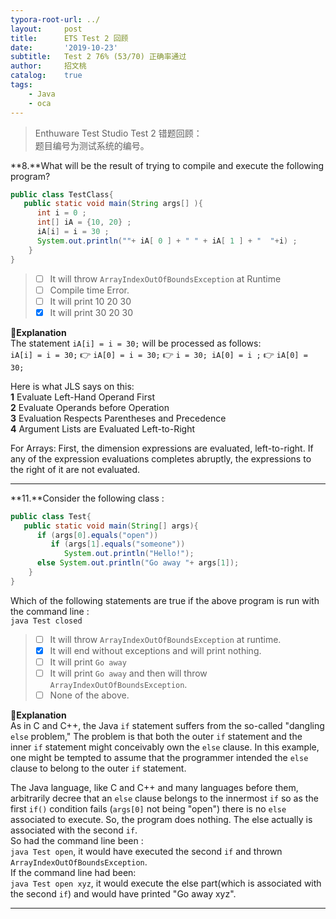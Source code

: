 ```yaml
---
typora-root-url: ../
layout:     post
title:      ETS Test 2 回顾
date:       '2019-10-23'
subtitle:   Test 2 76% (53/70) 正确率通过
author:     招文桃
catalog:    true
tags:
    - Java
    - oca
---
```


> Enthuware Test Studio Test 2 错题回顾：  
> 题目编号为测试系统的编号。  


**8.**What will be the result of trying to compile and execute the following program?
```java
public class TestClass{
   public static void main(String args[] ){
      int i = 0 ;
      int[] iA = {10, 20} ;
      iA[i] = i = 30 ;
      System.out.println(""+ iA[ 0 ] + " " + iA[ 1 ] + "  "+i) ;
    }
}
```  
> - [ ] It will throw `ArrayIndexOutOfBoundsException` at Runtime  
> - [ ] Compile time Error.  
> - [ ] It will print 10 20 30  
> - [x] It will print 30 20 30  

💭**Explanation**  
The statement `iA[i] = i = 30;` will be processed as follows:  
`iA[i] = i = 30;` 👉 `iA[0] = i = 30;`  👉  `i = 30; iA[0] = i ;` 👉  `iA[0] = 30;`  

Here is what JLS says on this:  
**1** Evaluate Left-Hand Operand First  
**2** Evaluate Operands before Operation  
**3** Evaluation Respects Parentheses and Precedence  
**4** Argument Lists are Evaluated Left-to-Right  

For Arrays: First, the dimension expressions are evaluated, left-to-right. If any of the expression evaluations completes abruptly, the expressions to the right of it are not evaluated.  

---  

**11.**Consider the following class :  
```java
public class Test{
   public static void main(String[] args){
      if (args[0].equals("open"))
         if (args[1].equals("someone"))
            System.out.println("Hello!");
      else System.out.println("Go away "+ args[1]);
    }
}
```  
Which of the following statements are true if the above program is run with the command line :  
`java Test closed`  
> - [ ] It will throw `ArrayIndexOutOfBoundsException` at runtime.  
> - [x] It will end without exceptions and will print nothing.  
> - [ ] It will print `Go away`  
> - [ ] It will print `Go away` and then will throw `ArrayIndexOutOfBoundsException`.  
> - [ ] None of the above.  

💭**Explanation**  
As in C and C++, the Java `if` statement suffers from the so-called "dangling `else` problem," The problem is that both the outer `if` statement and the inner `if` statement might conceivably own the `else` clause. In this example, one might be tempted to assume that the programmer intended the `else` clause to belong to the outer `if` statement.  

The Java language, like C and C++ and many languages before them, arbitrarily decree that an `else` clause belongs to the innermost `if` so as the first `if()` condition fails (`args[0]` not being "open") there is no `else` associated to execute. So, the program does nothing. The else actually is associated with the second `if`.  
So had the command line been :  
`java Test open`, it would have executed the second `if` and thrown `ArrayIndexOutOfBoundsException`.  
If the command line had been:  
`java Test open xyz`, it would execute the else part(which is associated with the second `if`) and would have printed "Go away xyz".

---  

